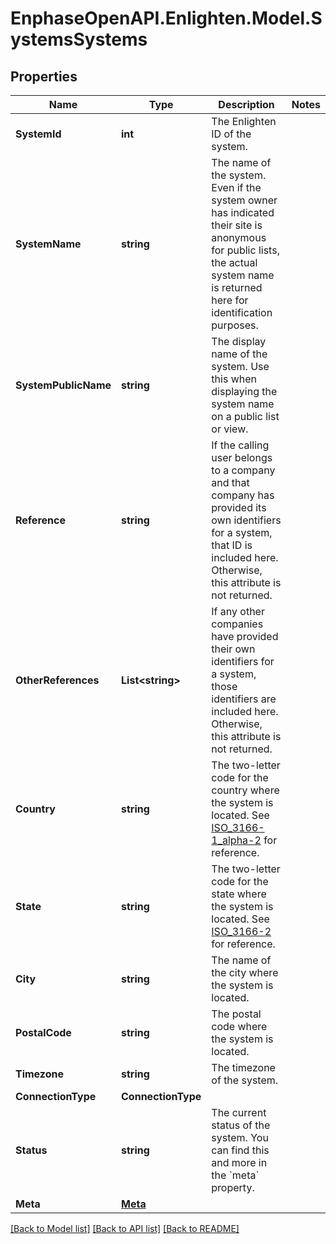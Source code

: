 # EnphaseOpenAPI.Enlighten.Model.SystemsSystems

## Properties

Name | Type | Description | Notes
------------ | ------------- | ------------- | -------------
**SystemId** | **int** | The Enlighten ID of the system. | 
**SystemName** | **string** | The name of the system. Even if the system owner has indicated their site is anonymous for public lists, the actual system name is returned here for identification purposes. | 
**SystemPublicName** | **string** | The display name of the system. Use this when displaying the system name on a public list or view. | 
**Reference** | **string** | If the calling user belongs to a company and that company has provided its own identifiers for a system, that ID is included here. Otherwise, this attribute is not returned. | 
**OtherReferences** | **List&lt;string&gt;** | If any other companies have provided their own identifiers for a system, those identifiers are included here. Otherwise, this attribute is not returned. | 
**Country** | **string** | The two-letter code for the country where the system is located. See [ISO_3166-1_alpha-2](https://en.wikipedia.org/wiki/ISO_3166-1_alpha-2) for reference. | 
**State** | **string** | The two-letter code for the state where the system is located. See [ISO_3166-2](https://en.wikipedia.org/wiki/ISO_3166-2) for reference. | 
**City** | **string** | The name of the city where the system is located. | 
**PostalCode** | **string** | The postal code where the system is located. | 
**Timezone** | **string** | The timezone of the system. | 
**ConnectionType** | **ConnectionType** |  | 
**Status** | **string** | The current status of the system. You can find this and more in the &#x60;meta&#x60; property. | 
**Meta** | [**Meta**](Meta.md) |  | 

[[Back to Model list]](../README.md#documentation-for-models) [[Back to API list]](../README.md#documentation-for-api-endpoints) [[Back to README]](../README.md)

